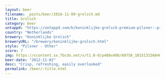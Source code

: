 ```yaml
---
layout: beer
filename: _posts/beer/2016-11-09-grolsch.md
title: Grolsch
category: beer
untappd: "https://untappd.com/b/koninklijke-grolsch-premium-pilsner--premium-lager/7221"
country: "Netherlands"
brewery: "Koninklijke Grolsch"
breweryURL: "/brewery/koninklijke-grolsch.html"
style: "Pilsner - Other"
score: 7
img: https://scontent.xx.fbcdn.net/v/t1.0-0/p480x480/60758_10151315684663745_854245528_n.jpg?oh=35fafbc603f42e4772c7cab88a617379&oe=5A15BBA4
beer-date: "2012-11-02"
desc: "Crisp, refreshing, easily overlooked"
permalink: /beer/:title.html
---
```


